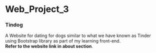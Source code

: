 # Web_Project_3
### Tindog
 A Website for dating for dogs similar to what we have known as Tinder using Bootstrap library as part of my learning front-end.
 <br />
 **Refer to the website link in about section**.
